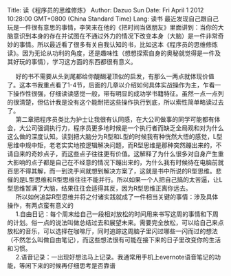 Title: 读《程序员的思维修炼》
Author: Dazuo Sun
Date: Fri April 1 2012 10:28:00 GMT+0800 (China Standard Time)
Lang: 读书
   最近发现自己跟自己玩是一件很有意思的事情，李笑来在他的《把时间当做朋友》里面讲到：当你的大脑意识到本身的存在并试图在不通过外力的情况下改变本身（大脑）是一件非常奇妙的事情。所以最近看了很多有关自我认知的书，比如这本《程序员的思维修炼读》。因为无论从功利的角度，还是趣味性（想想探索自身的奥秘就觉得是一件及其好玩的事情），学习这方面的东西都很有意义。</div>

<div>     好的书不需要从头到尾都给你醍醐灌顶似的启发，有那么一两点就体现价值了。这本书我重点看了1-4节，后面的几章以介绍如何具体实战操作为主，乍看一下操作性很强，仔细读读感觉一般，带有明显的成功学书籍特征。虽然一点一点列的很清楚，但估计我是没有这个能耐把这些操作执行到底，所以索性简单略读过去了。</div>

<div>     第二章把程序员类比为护士让我很有认同感，在大公司做事的同学可能都有体会，大公司强调执行力，程序员更多地时候是一个执行者而缺乏全局观和对为什么这么做的深度认知。读到把大脑分为R型和L型的时候我有种恍然大悟的感觉，L型思维中规中矩，老老实实地按逻辑解决问题，而R型思维是那种突然蹦出来的，不请自来的奇妙点子，而这些点子往往更有价值。这解释了为什么很多对自身产生重大影响的点子都是自己在不经意的情况下蹦出来的，为什么我有时候待在电脑前就百思不得其解，而一到洗手间就想到解决方案了，这就是书中所说的R型思维。悲催的是L型思维和R型思维往往不能并行。所以如果一个人把自己搞的太苦逼，让L型思维暂满了大脑，结果往往会适得其反，因为R型思维正离你远去。</div>

<div>     所以如何追踪R型思维并将之付诸实践就成了一件相当关键的事情：涉及具体操作，有两点蛮有意义的</div>

<div>     1.自由日记：每个周末给自己一段相对放松的时间用来书写这周的事情和下周的计划。俗一点的说法叫做总结过去和展望未来。需要完全放松，可以给自己来点放松的音乐，可以选择在咖啡厅，同时追踪这周脑子里闪过哪些一闪而过的想法（不然怎么叫做自由笔记），而这些想法很有可能在接下来的日子里改变你的生活和习惯。</div>

<div>     2.语音记录：一出现好想法马上记录。我通常用手机上evernote语音笔记的功能，等闲下来的时候再仔细思考是否靠谱


